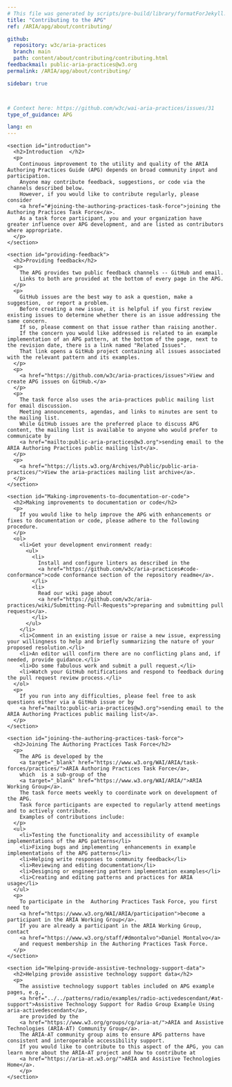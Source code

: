 ```yaml
---
# This file was generated by scripts/pre-build/library/formatForJekyll.js
title: "Contributing to the APG"
ref: /ARIA/apg/about/contributing/

github:
  repository: w3c/aria-practices
  branch: main
  path: content/about/contributing/contributing.html
feedbackmail: public-aria-practices@w3.org
permalink: /ARIA/apg/about/contributing/

sidebar: true



# Context here: https://github.com/w3c/wai-aria-practices/issues/31
type_of_guidance: APG

lang: en
---
```

<meta charset="UTF-8" />
<meta content="width=device-width, initial-scale=1.0" name="viewport" />
<title>Contributing to the APG</title>

<script src="../../../../content-assets/wai-aria-practices/shared/js/highlight.pack.js"></script>
<script src="../../../../content-assets/wai-aria-practices/shared/js/app.js"></script>
<script src="../../../../content-assets/wai-aria-practices/shared/js/skipto.js"></script>


<link 
  rel="stylesheet"
  href="{{ '/content-assets/wai-aria-practices/styles.css' | relative_url }}"
>
<!-- Code highlighting styles -->
<link 
  rel="stylesheet"
  href="{{ '/content-assets/wai-aria-practices/shared/css/github.css' | relative_url }}"
>

<script>
const addBodyClass = undefined;
const enableSidebar = true;
if (addBodyClass) document.body.classList.add(addBodyClass);
if (enableSidebar) document.body.classList.add('has-sidebar');
</script>
    

<script>
    const parentPage = window.location.pathname.match(
      /\/(patterns|practices|about)\//
    )?.[1];
    if (parentPage) {
      const parentHref = 'a[href*="' + parentPage + '"]';
      document.querySelector(parentHref).classList.add('active');
    }
  </script>
<div>

  <div>
    

    <section id="introduction">
      <h2>Introduction  </h2>
      <p>
        Continuous improvement to the utility and quality of the ARIA Authoring Practices Guide (APG) depends on broad community input and participation.
        Anyone may contribute feedback, suggestions, or code via the channels described below.
        However, if you would like to contribute regularly, please consider
        <a href="#joining-the-authoring-practices-task-force">joining the Authoring Practices Task Force</a>.
        As a task force participant, you and your organization have greater influence over APG development, and are listed as contributors where appropriate.
      </p>
    </section>

    <section id="providing-feedback">
      <h2>Providing feedback</h2>
      <p>
        The APG provides two public feedback channels -- GitHub and email.
        Links to both are provided at the bottom of every page in the APG.
      </p>
      <p>
        GitHub issues are the best way to ask a question, make a suggestion,  or report a problem.
        Before creating a new issue, it is helpful if you first review existing issues to determine whether there is an issue addressing the same concern.
        If so, please comment on that issue rather than raising another.
        If the concern you would like addressed is related to an example implementation of an APG pattern, at the bottom of the page, next to the revision date, there is a link named "Related Issues".
        That link opens a GitHub project containing all issues associated with the relevant pattern and its examples.
      </p>
      <p>
        <a href="https://github.com/w3c/aria-practices/issues">View and create APG issues on GitHub.</a>
      </p>
      <p>
        The task force also uses the aria-practices public mailing list for email discussion.
        Meeting announcements, agendas, and links to minutes are sent to the mailing list.
        While GitHub issues are the preferred place to discuss APG content, the mailing list is available to anyone who would prefer to communicate by
        <a href="mailto:public-aria-practices@w3.org">sending email to the ARIA Authoring Practices public mailing list</a>.
      </p>
      <p>
        <a href="https://lists.w3.org/Archives/Public/public-aria-practices/">View the aria-practices mailing list archive</a>.
      </p>
    </section>
    
    <section id="Making-improvements-to-documentation-or-code">
      <h2>Making improvements to documentation or code</h2>
      <p>
        If you would like to help improve the APG with enhancements or fixes to documentation or code, please adhere to the following procedure.
      </p>
      <ol>
        <li>Get your development environment ready:
          <ul>
            <li>
              Install and configure linters as described in the
              <a href="https://github.com/w3c/aria-practices#code-conformance">code conformance section of the repository readme</a>.
            </li>
            <li>
              Read our wiki page about
              <a href="https://github.com/w3c/aria-practices/wiki/Submitting-Pull-Requests">preparing and submitting pull requests</a>.
            </li>
          </ul>
        </li>
        <li>Comment in an existing issue or raise a new issue, expressing your willingness to help and briefly summarizing the nature of your proposed resolution.</li>
        <li>An editor will confirm there are no conflicting plans and, if needed, provide guidance.</li>
        <li>Do some fabulous work and submit a pull request.</li>
        <li>Watch your GitHub notifications and respond to feedback during the pull request review process.</li>
      </ol>
      <p>
        If you run into any difficulties, please feel free to ask questions either via a GitHub issue or by
        <a href="mailto:public-aria-practices@w3.org">sending email to the ARIA Authoring Practices public mailing list</a>.
      </p>
    </section>

    <section id="joining-the-authoring-practices-task-force">
      <h2>Joining The Authoring Practices Task Force</h2>
      <p>
        The APG is developed by the
        <a target="_blank" href="https://www.w3.org/WAI/ARIA/task-forces/practices/">ARIA Authoring Practices Task Force</a>,
        which  is a sub-group of the
        <a target="_blank" href="https://www.w3.org/WAI/ARIA/">ARIA Working Group</a>.
        The task force meets weekly to coordinate work on development of the APG.
        Task force participants are expected to regularly attend meetings and to actively contribute.
        Examples of contributions include:
      </p>
      <ul>
        <li>Testing the functionality and accessibility of example implementations of the APG patterns</li>
        <li>Fixing bugs and implementing  enhancements in example implementations of the APG patterns</li>
        <li>Helping write responses to community feedback</li>
        <li>Reviewing and editing documentation</li>
        <li>Designing or engineering pattern implementation examples</li>
        <li>Creating and editing patterns and practices for ARIA usage</li>
      </ul>
      <p>
        To participate in the  Authoring Practices Task Force, you first need to
        <a href="https://www.w3.org/WAI/ARIA/participation">become a participant in the ARIA Working Group</a>.
        If you are already a participant in the ARIA Working Group, contact
        <a href="https://www.w3.org/staff/#dmontalvo">Daniel Montalvo</a>
        and request membership in the Authoring Practices Task Force.
      </p>
    </section>

    <section id="Helping-provide-assistive-technology-support-data">
      <h2>Helping provide assistive technology support data</h2>
      <p>
        The assistive technology support tables included on APG example pages, e.g.,
        <a href="../../patterns/radio/examples/radio-activedescendant/#at-support">Assistive Technology Support for Radio Group Example Using aria-activedescendant</a>,
        are provided by the
        <a href="https://www.w3.org/groups/cg/aria-at/">ARIA and Assistive Technologies (ARIA-AT) Community Group</a>.
        The ARIA-AT community group aims to ensure APG patterns have consistent and interoperable accessibility support.
        If you would like to contribute to this aspect of the APG, you can learn more about the ARIA-AT project and how to contribute at
        <a href="https://aria-at.w3.org/">ARIA and Assistive Technologies Home</a>.
        </p>
    </section>

  </div>

</div>
<script 
  src="{{ '/content-assets/wai-aria-practices/shared/js/skipto.js' | relative_url }}"
></script>
